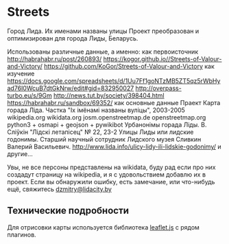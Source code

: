 # Streets

Город Лида. Их именами названы улицы
Проект преобразован и оптимизирован для города Лиды, Беларусь.

Использованы различные данные, а именно:
 как первоисточник 
  http://habrahabr.ru/post/260893/
  https://kogor.github.io//Streets-of-Valour-and-Victory/
  https://github.com/KoGor/Streets-of-Valour-and-Victory
 как изучение
  https://docs.google.com/spreadsheets/d/1Uu7Ff1goNTzMB5ZT5qz5rWbHyad76I0WcuB7dtGkNrw/edit#gid=832950027
  http://overpass-turbo.eu/s/9Gm
  http://news.tut.by/society/398404.html
  https://habrahabr.ru/sandbox/69352/
 как основные данные
  Праект Карта горада Ліда. Частка "Іх імёнамі названы вуліцы", 2003-2005
  wikipedia.org
  wikidata.org
  josm.openstreetmap.de
  openstreetmap.org
  python3 + osmapi + geojson + pywikibot
  Урбанонімы горада Ліды. В. Сліўкін "Лідскі летапісец" № 22, 23-2
  Улицы Лиды или лидские годонимы. Cтарший научный сотрудник Лидского музея Сливкин Валерий Васильевич. http://www.lida.info/ulicy-lidy-ili-lidskie-godonimy/
 и другие...

Увы, не все персоны представлены на wikidata, буду рад если про них создадут страницу на wikipedia, и я с удовольствием добавлю их в проект.
Если вы обнаружили ошибку, есть замечание, или что-нибудь ещё, свяжитесь dzmitry@lidacity.by

## Технические подробности
Для отрисовки карты используется библиотека [leaflet.js](http://leafletjs.com/) с рядом плагинов.

